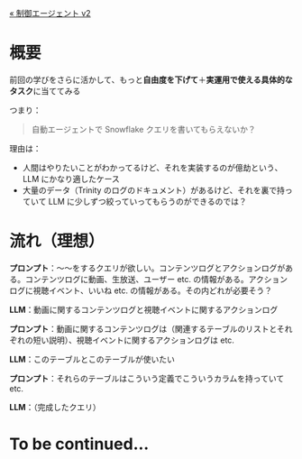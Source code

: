 [« 制御エージェント v2](./05_controlled_agent2.md)

# 概要

前回の学びをさらに活かして、もっと**自由度を下げて**＋**実運用で使える具体的なタスク**に当ててみる

つまり：

> 自動エージェントで Snowflake クエリを書いてもらえないか？

理由は：

- 人間はやりたいことがわかってるけど、それを実装するのが億劫という、 LLM にかなり適したケース
- 大量のデータ（Trinity のログのドキュメント）があるけど、それを裏で持っていて LLM に少しずつ絞っていってもらうのができるのでは？

# 流れ（理想）

**プロンプト**：〜〜をするクエリが欲しい。コンテンツログとアクションログがある。コンテンツログに動画、生放送、ユーザー etc. の情報がある。アクションログに視聴イベント、いいね etc. の情報がある。その内どれが必要そう？

**LLM**：動画に関するコンテンツログと視聴イベントに関するアクションログ

**プロンプト**：動画に関するコンテンツログは（関連するテーブルのリストとそれぞれの短い説明）、視聴イベントに関するアクションログは etc.

**LLM**：このテーブルとこのテーブルが使いたい

**プロンプト**：それらのテーブルはこういう定義でこういうカラムを持っていて etc.

**LLM**：（完成したクエリ）

# To be continued...
